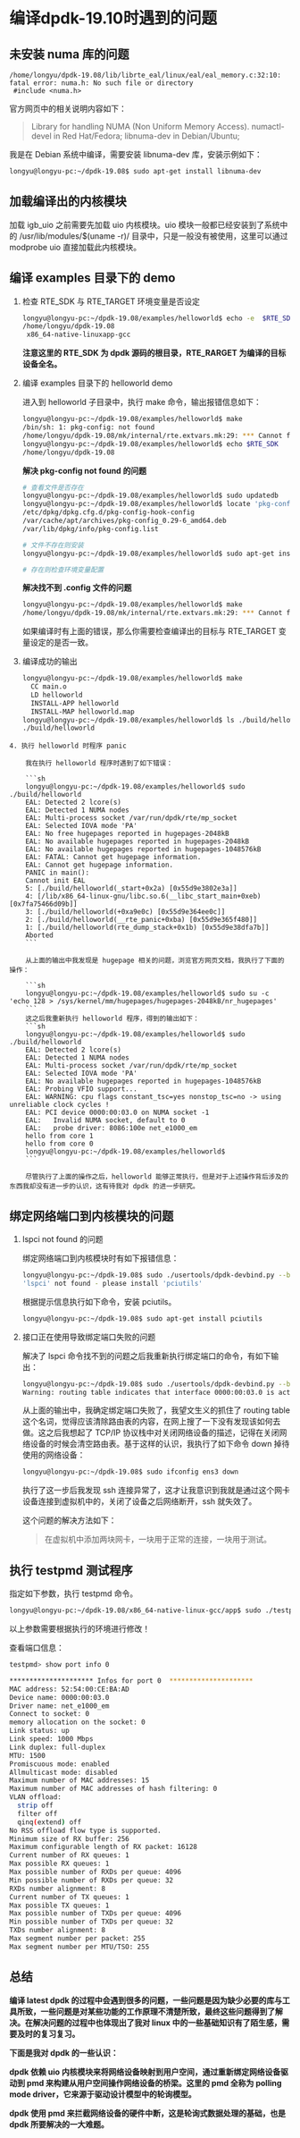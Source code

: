 # 编译dpdk-19.10时遇到的问题
## 未安装 numa 库的问题
```make
/home/longyu/dpdk-19.08/lib/librte_eal/linux/eal/eal_memory.c:32:10: fatal error: numa.h: No such file or directory
 #include <numa.h>
```

官方网页中的相关说明内容如下：


> Library for handling NUMA (Non Uniform Memory Access).
>    numactl-devel in Red Hat/Fedora;
 >   libnuma-dev in Debian/Ubuntu;

我是在 Debian 系统中编译，需要安装 libnuma-dev 库，安装示例如下：

```sh
longyu@longyu-pc:~/dpdk-19.08$ sudo apt-get install libnuma-dev
```

## 加载编译出的内核模块
加载 igb_uio 之前需要先加载 uio 内核模块。uio 模块一般都已经安装到了系统中的 /usr/lib/modules/$(uname -r)/ 目录中，只是一般没有被使用，这里可以通过 modprobe uio 直接加载此内核模块。

## 编译 examples 目录下的 demo
1. 检查 RTE_SDK 与 RTE_TARGET 环境变量是否设定

	```sh
	longyu@longyu-pc:~/dpdk-19.08/examples/helloworld$ echo -e  $RTE_SDK "\n" $RTE_TARGET
	/home/longyu/dpdk-19.08 
	 x86_64-native-linuxapp-gcc
	```
	**注意这里的 RTE_SDK 为 dpdk 源码的根目录，RTE_RARGET 为编译的目标设备全名。**

2. 编译 examples 目录下的 helloworld demo

	进入到 helloworld 子目录中，执行 make 命令，输出报错信息如下：

	```sh
	longyu@longyu-pc:~/dpdk-19.08/examples/helloworld$ make 
	/bin/sh: 1: pkg-config: not found
	/home/longyu/dpdk-19.08/mk/internal/rte.extvars.mk:29: *** Cannot find .config in /home/longyu/dpdk-19.08/x86_64-native-linuxapp-gcc.  Stop.
	longyu@longyu-pc:~/dpdk-19.08/examples/helloworld$ echo $RTE_SDK
	/home/longyu/dpdk-19.08
	```

	**解决 pkg-config not found 的问题**

	```sh
	# 查看文件是否存在
	longyu@longyu-pc:~/dpdk-19.08/examples/helloworld$ sudo updatedb
	longyu@longyu-pc:~/dpdk-19.08/examples/helloworld$ locate 'pkg-config'
	/etc/dpkg/dpkg.cfg.d/pkg-config-hook-config
	/var/cache/apt/archives/pkg-config_0.29-6_amd64.deb
	/var/lib/dpkg/info/pkg-config.list
	
	# 文件不存在则安装
	longyu@longyu-pc:~/dpdk-19.08/examples/helloworld$ sudo apt-get install pkg-config
	
	# 存在则检查环境变量配置
	```
	**解决找不到 .config 文件的问题**
	
	```sh
	longyu@longyu-pc:~/dpdk-19.08/examples/helloworld$ make
	/home/longyu/dpdk-19.08/mk/internal/rte.extvars.mk:29: *** Cannot find .config in /home/longyu/dpdk-19.08/x86_64-native-linuxapp-gcc.  Stop.
	```

	如果编译时有上面的错误，那么你需要检查编译出的目标与 RTE_TARGET 变量设定的是否一致。
	
  3. 编译成功的输出

		```sh
		longyu@longyu-pc:~/dpdk-19.08/examples/helloworld$ make
		  CC main.o
		  LD helloworld
		  INSTALL-APP helloworld
		  INSTALL-MAP helloworld.map
		longyu@longyu-pc:~/dpdk-19.08/examples/helloworld$ ls ./build/helloworld
		./build/helloworld
		```

    4. 执行 helloworld 时程序 panic 
	
		我在执行 helloworld 程序时遇到了如下错误：
	
		```sh
		longyu@longyu-pc:~/dpdk-19.08/examples/helloworld$ sudo ./build/helloworld
		EAL: Detected 2 lcore(s)
		EAL: Detected 1 NUMA nodes
		EAL: Multi-process socket /var/run/dpdk/rte/mp_socket
		EAL: Selected IOVA mode 'PA'
		EAL: No free hugepages reported in hugepages-2048kB
		EAL: No available hugepages reported in hugepages-2048kB
		EAL: No available hugepages reported in hugepages-1048576kB
		EAL: FATAL: Cannot get hugepage information.
		EAL: Cannot get hugepage information.
		PANIC in main():
		Cannot init EAL
		5: [./build/helloworld(_start+0x2a) [0x55d9e3802e3a]]
		4: [/lib/x86_64-linux-gnu/libc.so.6(__libc_start_main+0xeb) [0x7fa75466d09b]]
		3: [./build/helloworld(+0xa9e0c) [0x55d9e364ee0c]]
		2: [./build/helloworld(__rte_panic+0xba) [0x55d9e365f480]]
		1: [./build/helloworld(rte_dump_stack+0x1b) [0x55d9e38dfa7b]]
		Aborted
		```

   		从上面的输出中我发现是 hugepage 相关的问题，浏览官方网页文档，我执行了下面的操作：
		
		```sh	
		longyu@longyu-pc:~/dpdk-19.08/examples/helloworld$ sudo su -c 'echo 128 > /sys/kernel/mm/hugepages/hugepages-2048kB/nr_hugepages'
		```
		这之后我重新执行 helloworld 程序，得到的输出如下：
		```sh
		longyu@longyu-pc:~/dpdk-19.08/examples/helloworld$ sudo ./build/helloworld
		EAL: Detected 2 lcore(s)
		EAL: Detected 1 NUMA nodes
		EAL: Multi-process socket /var/run/dpdk/rte/mp_socket
		EAL: Selected IOVA mode 'PA'
		EAL: No available hugepages reported in hugepages-1048576kB
		EAL: Probing VFIO support...
		EAL: WARNING: cpu flags constant_tsc=yes nonstop_tsc=no -> using unreliable clock cycles !
		EAL: PCI device 0000:00:03.0 on NUMA socket -1
		EAL:   Invalid NUMA socket, default to 0
		EAL:   probe driver: 8086:100e net_e1000_em
		hello from core 1
		hello from core 0
		longyu@longyu-pc:~/dpdk-19.08/examples/helloworld$ 
		```
	
	 	尽管执行了上面的操作之后，helloworld 能够正常执行，但是对于上述操作背后涉及的东西我却没有进一步的认识，这有待我对 dpdk 的进一步研究。 	

## 绑定网络端口到内核模块的问题
1. lspci not found 的问题

	绑定网络端口到内核模块时有如下报错信息：
	
	```sh
	longyu@longyu-pc:~/dpdk-19.08$ sudo ./usertools/dpdk-devbind.py --bind=igb_uio ens33
	'lspci' not found - please install 'pciutils'
	```
	根据提示信息执行如下命令，安装 pciutils。
	
	```sh
	longyu@longyu-pc:~/dpdk-19.08$ sudo apt-get install pciutils
	```
2. 接口正在使用导致绑定端口失败的问题

	解决了 lspci 命令找不到的问题之后我重新执行绑定端口的命令，有如下输出：

	```sh	
	longyu@longyu-pc:~/dpdk-19.08$ sudo ./usertools/dpdk-devbind.py --bind=igb_uio ens3
	Warning: routing table indicates that interface 0000:00:03.0 is active. Not modifying
	```
	从上面的输出中，我确定绑定端口失败了，我望文生义的抓住了 routing table 这个名词，觉得应该清除路由表的内容，在网上搜了一下没有发现该如何去做。这之后我想起了 TCP/IP 协议栈中对关闭网络设备的描述，记得在关闭网络设备的时候会清空路由表。基于这样的认识，我执行了如下命令 down 掉待使用的网络设备：

	```sh
	longyu@longyu-pc:~/dpdk-19.08$ sudo ifconfig ens3 down
	```

	 执行了这一步后我发现 ssh 连接异常了，这才让我意识到我就是通过这个网卡设备连接到虚拟机中的，关闭了设备之后网络断开，ssh 就失效了。
	
	这个问题的解决方法如下：
	
	> 在虚拟机中添加两块网卡，一块用于正常的连接，一块用于测试。

## 执行 testpmd 测试程序
指定如下参数，执行 testpmd 命令。

```sh
longyu@longyu-pc:~/dpdk-19.08/x86_64-native-linux-gcc/app$ sudo ./testpmd -l 0-1 -n 1 -- -i --portmask=0x1 --nb-cores=1
```

以上参数需要根据执行的环境进行修改！

查看端口信息：

```sh
testpmd> show port info 0

********************* Infos for port 0  *********************
MAC address: 52:54:00:CE:BA:AD
Device name: 0000:00:03.0
Driver name: net_e1000_em
Connect to socket: 0
memory allocation on the socket: 0
Link status: up
Link speed: 1000 Mbps
Link duplex: full-duplex
MTU: 1500
Promiscuous mode: enabled
Allmulticast mode: disabled
Maximum number of MAC addresses: 15
Maximum number of MAC addresses of hash filtering: 0
VLAN offload: 
  strip off 
  filter off 
  qinq(extend) off 
No RSS offload flow type is supported.
Minimum size of RX buffer: 256
Maximum configurable length of RX packet: 16128
Current number of RX queues: 1
Max possible RX queues: 1
Max possible number of RXDs per queue: 4096
Min possible number of RXDs per queue: 32
RXDs number alignment: 8
Current number of TX queues: 1
Max possible TX queues: 1
Max possible number of TXDs per queue: 4096
Min possible number of TXDs per queue: 32
TXDs number alignment: 8
Max segment number per packet: 255
Max segment number per MTU/TSO: 255
```

## 总结
**编译 latest dpdk 的过程中会遇到很多的问题，一些问题是因为缺少必要的库与工具所致，一些问题是对某些功能的工作原理不清楚所致，最终这些问题得到了解决。在解决问题的过程中也体现出了我对 linux 中的一些基础知识有了陌生感，需要及时的复习复习。**

**下面是我对 dpdk 的一些认识：**

**dpdk 依赖 uio 内核模块来将网络设备映射到用户空间，通过重新绑定网络设备驱动到 pmd 来构建从用户空间操作网络设备的桥梁。这里的 pmd 全称为 polling mode driver，它来源于驱动设计模型中的轮询模型。**

**dpdk 使用 pmd 来拦截网络设备的硬件中断，这是轮询式数据处理的基础，也是 dpdk 所要解决的一大难题。**

